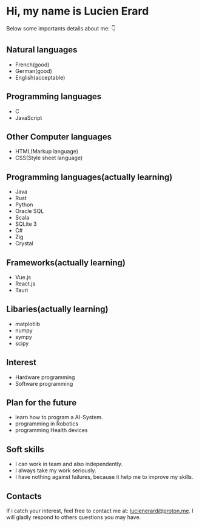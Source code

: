 # Hi, my name is Lucien Erard
Below some importants details about me: 👇

## Natural languages
- French(good)
- German(good)
- English(acceptable)
  
## Programming languages
- C
- JavaScript

## Other Computer languages
- HTML(Markup language)
- CSS(Style sheet language)

## Programming languages(actually learning)
- Java
- Rust
- Python
- Oracle SQL
- Scala
- SQLite 3 
- C#
- Zig
- Crystal

## Frameworks(actually learning)
- Vue.js
- React.js
- Tauri

## Libaries(actually learning)
- matplotlib
- numpy
- sympy
- scipy

## Interest
- Hardware programming
- Software programming

## Plan for the future
- learn how to program a AI-System.
- programming in Robotics
- programming Health devices

## Soft skills 
- I can work in team and also independently.
- I always take my work seriously.
- I have nothing against failures, because it help me to improve my skills.

## Contacts
If i catch your interest, feel free to contact me at: lucienerard@proton.me.
I will gladly respond to others questions you may have.
